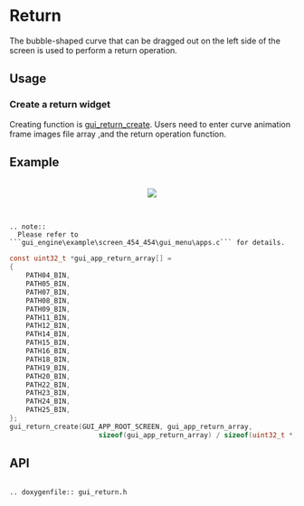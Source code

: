 # Return

The bubble-shaped curve that can be dragged out on the left side of the screen is used to perform a return operation.

## Usage

### Create a return widget

Creating function is [gui_return_create](#gui_return_create). Users need to enter curve animation frame images file array ,and the return operation function.

## Example
<br>
<div style="text-align: center"><img src="https://docs.realmcu.com/HoneyGUI/image/widgets/return.gif"  /></div>
<br>


```eval_rst

.. note::
  Please refer to ```gui_engine\example\screen_454_454\gui_menu\apps.c``` for details.

```




```c
const uint32_t *gui_app_return_array[] =
{
    PATH04_BIN,
    PATH05_BIN,
    PATH07_BIN,
    PATH08_BIN,
    PATH09_BIN,
    PATH11_BIN,
    PATH12_BIN,
    PATH14_BIN,
    PATH15_BIN,
    PATH16_BIN,
    PATH18_BIN,
    PATH19_BIN,
    PATH20_BIN,
    PATH22_BIN,
    PATH23_BIN,
    PATH24_BIN,
    PATH25_BIN,
};
gui_return_create(GUI_APP_ROOT_SCREEN, gui_app_return_array,
                      sizeof(gui_app_return_array) / sizeof(uint32_t *), win_cb, (void *)cell);
```


<span id = "gui_return_create">

## API

</span>

```eval_rst

.. doxygenfile:: gui_return.h

```
